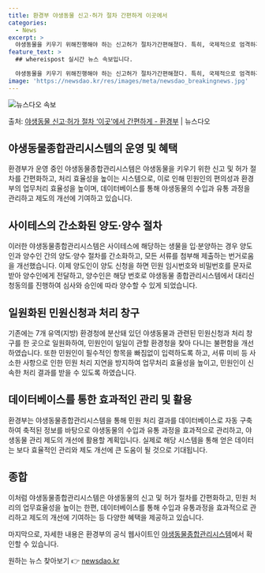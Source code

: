 ```yaml
---
title: 환경부 야생동물 신고·허가 절차 간편하게 이곳에서
categories:
  - News
excerpt: >
  야생동물을 키우기 위해진행해야 하는 신고허가 절차가간편해졌다. 특히, 국제적으로 엄격하게 관리되고 있는 사이…
feature_text: >
  ## whereispost 실시간 뉴스 속보입니다.

  야생동물을 키우기 위해진행해야 하는 신고허가 절차가간편해졌다. 특히, 국제적으로 엄격하게 관리되고 있는 사이…
image: 'https://newsdao.kr/res/images/meta/newsdao_breakingnews.jpg'
---
```


![뉴스다오 속보](https://newsdao.kr/res/images/meta/newsdao_breakingnews.jpg)

<p>출처: <a href="https://newsdao.kr/3836" rel="dofollow">야생동물 신고·허가 절차 ‘이곳’에서 간편하게 - 환경부</a> | 뉴스다오</p>

<h2 data-ke-size="size26">야생동물종합관리시스템의 운영 및 혜택</h2>
<p data-ke-size="size16"></p>
환경부가 운영 중인 야생동물종합관리시스템은 야생동물을 키우기 위한 신고 및 허가 절차를 간편화하고, 처리 효율성을 높이는 시스템으로, 이로 인해 민원인의 편의성과 환경부의 업무처리 효율성을 높이며, 데이터베이스를 통해 야생동물의 수입과 유통 과정을 관리하고 제도의 개선에 기여하고 있습니다.

<h2 data-ke-size="size26">사이테스의 간소화된 양도·양수 절차</h2>
<p data-ke-size="size16"></p>
이러한 야생동물종합관리시스템은 사이테스에 해당하는 생물을 입·분양하는 경우 양도인과 양수인 간의 양도·양수 절차를 간소화하고, 모든 서류를 첨부해 제출하는 번거로움을 개선했습니다. 이제 양도인이 양도 신청을 하면 민원 임시번호와 비밀번호를 문자로 받아 양수인에게 전달하고, 양수인은 해당 번호로 야생동물 종합관리시스템에서 대리신청동의를 진행하여 심사와 승인에 따라 양수할 수 있게 되었습니다.

<h2 data-ke-size="size26">일원화된 민원신청과 처리 창구</h2>
<p data-ke-size="size16"></p>
기존에는 7개 유역(지방) 환경청에 분산돼 있던 야생동물과 관련된 민원신청과 처리 창구를 한 곳으로 일원화하여, 민원인이 일일이 관할 환경청을 찾아 다니는 불편함을 개선하였습니다. 또한 민원인이 필수적인 항목을 빠짐없이 입력하도록 하고, 서류 미비 등 사소한 사항으로 인한 민원 처리 지연을 방지하여 업무처리 효율성을 높이고, 민원인이 신속한 처리 결과를 받을 수 있도록 하였습니다.

<h2 data-ke-size="size26">데이터베이스를 통한 효과적인 관리 및 활용</h2>
<p data-ke-size="size16"></p>
환경부는 야생동물종합관리시스템을 통해 민원 처리 결과를 데이터베이스로 자동 구축하여 축적된 정보를 바탕으로 야생동물의 수입과 유통 과정을 효과적으로 관리하고, 야생동물 관리 제도의 개선에 활용할 계획입니다. 실제로 해당 시스템을 통해 얻은 데이터는 보다 효율적인 관리와 제도 개선에 큰 도움이 될 것으로 기대됩니다.

<h2 data-ke-size="size26">종합</h2>
<p data-ke-size="size16"></p>
이처럼 야생동물종합관리시스템은 야생동물의 신고 및 허가 절차를 간편화하고, 민원 처리의 업무효율성을 높이는 한편, 데이터베이스를 통해 수입과 유통과정을 효과적으로 관리하고 제도의 개선에 기여하는 등 다양한 혜택을 제공하고 있습니다.
<p data-ke-size="size16"></p>
마지막으로, 자세한 내용은 환경부의 공식 웹사이트인 <a href="https://wims.me.go.kr/wims/minwon/main/main.do">야생동물종합관리시스템</a>에서 확인할 수 있습니다. 

원하는 뉴스 찾아보기 👉 <a href="https://newsdao.kr" rel="dofollow">newsdao.kr</a>


